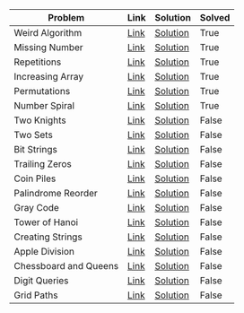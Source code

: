 | Problem               | Link                                         | Solution                                  | Solved   |
|-----------------------|----------------------------------------------|-------------------------------------------|----------|
| Weird Algorithm       | [Link](https://cses.fi/problemset/task/1068) | [Solution](./01_weird_algorithm.py)       | True     |
| Missing Number        | [Link](https://cses.fi/problemset/task/1083) | [Solution](./02_missing_number.py)        | True     |
| Repetitions           | [Link](https://cses.fi/problemset/task/1069) | [Solution](./03_repetitions.py)           | True     |
| Increasing Array      | [Link](https://cses.fi/problemset/task/1094) | [Solution](./04_increasing_array.py)      | True     |
| Permutations          | [Link](https://cses.fi/problemset/task/1070) | [Solution](./05_permutations.py)          | True     |
| Number Spiral         | [Link](https://cses.fi/problemset/task/1071) | [Solution](./06_number_spiral.py)         | True     |
| Two Knights           | [Link](https://cses.fi/problemset/task/1072) | [Solution](./07_two_knights.py)           | False    |
| Two Sets              | [Link](https://cses.fi/problemset/task/1092) | [Solution](./08_two_sets.py)              | False    |
| Bit Strings           | [Link](https://cses.fi/problemset/task/1617) | [Solution](./09_bit_strings.py)           | False    |
| Trailing Zeros        | [Link](https://cses.fi/problemset/task/1618) | [Solution](./10_trailing_zeros.py)        | False    |
| Coin Piles            | [Link](https://cses.fi/problemset/task/1754) | [Solution](./11_coin_piles.py)            | False    |
| Palindrome Reorder    | [Link](https://cses.fi/problemset/task/1755) | [Solution](./12_palindrome_reorder.py)    | False    |
| Gray Code             | [Link](https://cses.fi/problemset/task/2205) | [Solution](./13_gray_code.py)             | False    |
| Tower of Hanoi        | [Link](https://cses.fi/problemset/task/2165) | [Solution](./14_tower_of_hanoi.py)        | False    |
| Creating Strings      | [Link](https://cses.fi/problemset/task/1622) | [Solution](./15_creating_strings.py)      | False    |
| Apple Division        | [Link](https://cses.fi/problemset/task/1623) | [Solution](./16_apple_division.py)        | False    |
| Chessboard and Queens | [Link](https://cses.fi/problemset/task/1624) | [Solution](./17_chessboard_and_queens.py) | False    |
| Digit Queries         | [Link](https://cses.fi/problemset/task/2431) | [Solution](./18_digit_queries.py)         | False    |
| Grid Paths            | [Link](https://cses.fi/problemset/task/1625) | [Solution](./19_grid_paths.py)            | False    |